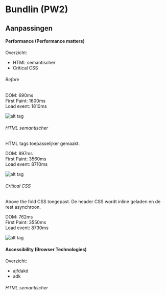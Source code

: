 # Bundlin (PW2)


## Aanpassingen
#### Performance (Performance matters)
Overzicht:
- HTML semantischer
- Critical CSS

###### Before
DOM: 690ms <br />
First Paint: 1600ms <br />
Load event: 1810ms

![alt tag](https://github.com/RaymondKorrel/pw2/blob/student/raymond/readme/before.jpg)

###### HTML semantischer
HTML tags toepasselijker gemaakt.

DOM: 897ms <br />
First Paint: 3560ms <br />
Load event: 8710ms

![alt tag](https://github.com/RaymondKorrel/pw2/blob/student/raymond/readme/html.jpg)

###### Critical CSS
Above the fold CSS toegepast. De header CSS wordt inline geladen en de rest asynchroon.

DOM: 762ms <br />
First Paint: 3550ms <br />
Load event: 8730ms

![alt tag](https://github.com/RaymondKorrel/pw2/blob/student/raymond/readme/css.jpg)

#### Accessibility (Browser Technologies)
Overzicht:
- ajfdakd
- adk

###### HTML semantischer

